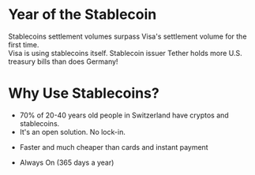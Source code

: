 Year of the Stablecoin
======================
  
Stablecoins settlement volumes surpass Visa's settlement volume for the first time.  
Visa is using stablecoins itself. Stablecoin issuer Tether holds more U.S. treasury bills than does Germany!
  
Why Use Stablecoins?  
====================
  
* 70% of 20-40 years old people in Switzerland have cryptos and stablecoins.
* It's an open solution. No lock-in. 
- Faster and much cheaper than cards and instant payment
+ Always On (365 days a year)
  
